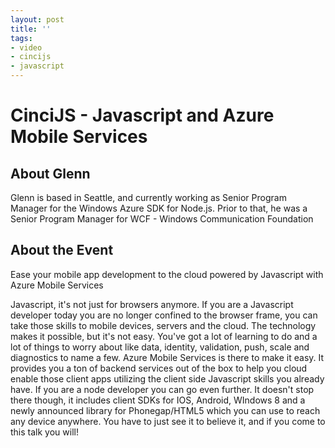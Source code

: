 ```yaml
---
layout: post
title: ''
tags:
- video
- cincijs
- javascript
---
```

  

# CinciJS - Javascript and Azure Mobile Services

## About Glenn

Glenn is based in Seattle, and currently working as Senior Program Manager for
the Windows Azure SDK for Node.js. Prior to that, he was a Senior Program
Manager for WCF - Windows Communication Foundation

## About the Event

Ease your mobile app development to the cloud powered by Javascript with Azure
Mobile Services

Javascript, it's not just for browsers anymore. If you are a Javascript
developer today you are no longer confined to the browser frame, you can take
those skills to mobile devices, servers and the cloud. The technology makes it
possible, but it's not easy. You've got a lot of learning to do and a lot of
things to worry about like data, identity, validation, push, scale and
diagnostics to name a few. Azure Mobile Services is there to make it easy. It
provides you a ton of backend services out of the box to help you cloud enable
those client apps utilizing the client side Javascript skills you already
have. If you are a node developer you can go even further. It doesn't stop
there though, it includes client SDKs for IOS, Android, WIndows 8 and a newly
announced library for Phonegap/HTML5 which you can use to reach any device
anywhere. You have to just see it to believe it, and if you come to this talk
you will!
